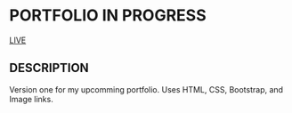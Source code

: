 # PORTFOLIO IN PROGRESS 

[LIVE](https://aod1411.github.io/02HOMEWORK/)

## DESCRIPTION 
Version one for my upcomming portfolio.  Uses HTML, CSS, Bootstrap, and Image links. 
